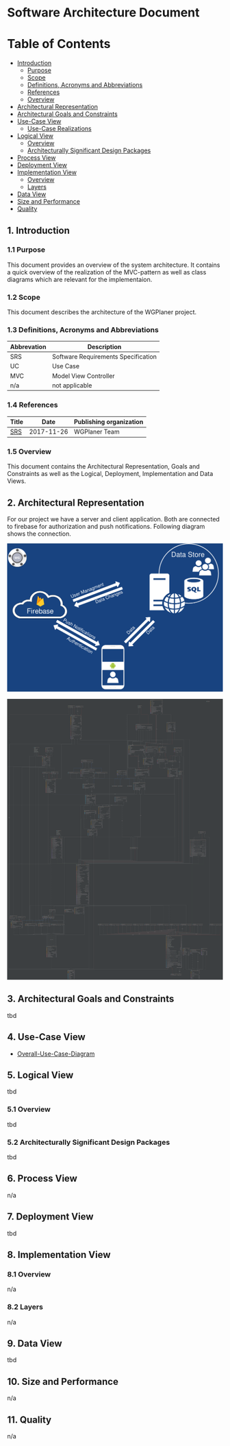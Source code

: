 # Software Architecture Document

# Table of Contents
- [Introduction](#1-introduction)
    - [Purpose](#11-purpose)
    - [Scope](#12-scope)
    - [Definitions, Acronyms and Abbreviations](#13-definitions-acronyms-and-abbreviations)
    - [References](#14-references)
    - [Overview](#15-overview)
- [Architectural Representation](#2-architectural-representation)
- [Architectural Goals and Constraints](#3-architectural-goals-and-constraints)
- [Use-Case View](#4-use-case-view)
    - [Use-Case Realizations](#41-use-case-realizations)
- [Logical View](#5-logical-view)
    - [Overview](#51-overview)
    - [Architecturally Significant Design Packages](#52-architecturally-significant-design-packages)
- [Process View](#6-process-view)
- [Deployment View](#7-deployment-view)
- [Implementation View](#8-implementation-view)
    - [Overview](#81-overview)
    - [Layers](#82-layers)
- [Data View](#9-data-view)
- [Size and Performance](#10-size-and-performance)
- [Quality](#11-quality)

## 1. Introduction

### 1.1 Purpose
This document provides an overview of the system architecture. It contains a quick overview of the realization of the MVC-pattern as well as class diagrams which are relevant for the implementaion.

### 1.2 Scope
This document describes the architecture of the WGPlaner project.

### 1.3 Definitions, Acronyms and Abbreviations

| Abbrevation | Description                            |
| ----------- | -------------------------------------- |
| SRS         | Software Requirements Specification    |
| UC          | Use Case                               |
| MVC         | Model View Controller                  |
| n/a         | not applicable                         |

### 1.4 References

| Title                                         | Date       | Publishing organization   |
| --------------------------------------------- |:----------:| ------------------------- |
| [SRS](../SRS/SRS.md)                          | 2017-11-26 | WGPlaner Team             |

### 1.5 Overview
This document contains the Architectural Representation, Goals and Constraints as well 
as the Logical, Deployment, Implementation and Data Views.

## 2. Architectural Representation
For our project we have a server and client application. Both are connected to firebase for authorization and push notifications.
Following diagram shows the connection.

![Server Client Diagram](./ServerClientDiagram.png)

![Overall Class Diagram](../UC/ClassDiagrams/class_diagram_android_new.png)

## 3. Architectural Goals and Constraints
tbd

## 4. Use-Case View
 - [Overall-Use-Case-Diagram](../SRS/use_case_diagram.png)

## 5. Logical View
tbd

### 5.1 Overview
tbd

### 5.2 Architecturally Significant Design Packages
tbd

## 6. Process View
n/a

## 7. Deployment View
tbd

## 8. Implementation View

### 8.1 Overview
n/a

### 8.2 Layers
n/a

## 9. Data View
tbd

## 10. Size and Performance
n/a

## 11. Quality
n/a
